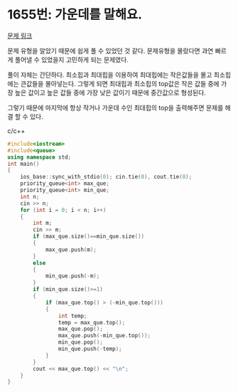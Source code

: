 # 1655번: 가운데를 말해요.
[문제 링크](https://www.acmicpc.net/problem/1655)

문제 유형을 알았기 때문에 쉽게 풀 수 있었던 것 같다. 문제유형을 몰랐다면 과연 빠르게 풀어낼 수 있었을지 고민하게 되는 문제였다.

풀이 자체는 간단하다. 최소힙과 최대힙을 이용하여 최대힙에는 작은값들을 몰고 최소힙에는 큰값들을 몰아넣는다. 그렇게 되면 최대힙과 최소힙의 top값은 작은 값들 중에 가장 높은 값이고 높은 값들 중에 가장 낮은 값이기 때문에 중간값으로 형성된다.

그렇기 때문에 마지막에  항상 작거나 가운데 수인 최대힙의 top을 출력해주면 문제를 해결 할 수 있다.

c/c++

``` c++
#include<iostream>
#include<queue>
using namespace std;
int main()
{
	ios_base::sync_with_stdio(0); cin.tie(0), cout.tie(0);
	priority_queue<int> max_que;
	priority_queue<int> min_que;
	int n;
	cin >> n;
	for (int i = 0; i < n; i++)
	{
		int m;
		cin >> m;
		if (max_que.size()==min_que.size())
		{
			max_que.push(m);
		}
		else
		{
			min_que.push(-m);
		}
		if (min_que.size()>=1)
		{
			if (max_que.top() > (-min_que.top()))
			{
				int temp;
				temp = max_que.top();
				max_que.pop();
				max_que.push(-min_que.top());
				min_que.pop();
				min_que.push(-temp);
			}
		}
		cout << max_que.top() << "\n";
	}
}
